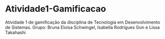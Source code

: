 # Atividade1-Gamificacao
 Atividade 1 de gamificação da disciplina de Tecnologia em Desenvolvimento de Sistemas.
 Grupo:
 Bruna Eloisa Schwingel,
 Isabella Rodrigues Gon e
 Lissa Takahashi
